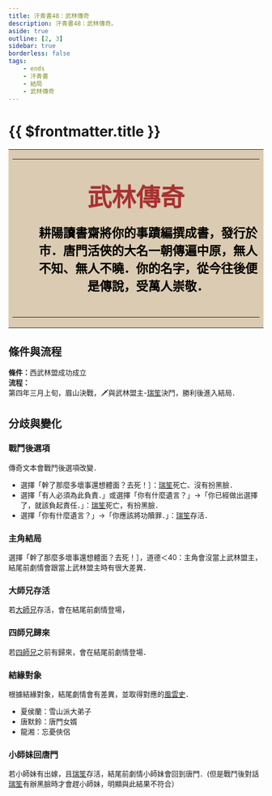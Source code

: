 ```yaml
---
title: 汗青書48：武林傳奇
description: 汗青書48：武林傳奇。
aside: true
outline: [2, 3]
sidebar: true
borderless: false
tags:
    - ends
    - 汗青書
    - 結局
    - 武林傳奇
---
```


# {{ $frontmatter.title }}

<table style="text-align:center;">
    <tr>
        <td WIDTH=565 BGCOLOR="#dacbb2">
            <hr><br>
            <font size="7" color="#a83232"><strong>&emsp;&emsp;武林傳奇&emsp;&emsp;</strong></font>
            <br>
            <br>
            <font size="5" color="000000">
            <strong>
            &emsp;&emsp;耕陽讀書齋將你的事蹟編撰成書，發行於<br>
            &emsp;&emsp;市．唐門活俠的大名一朝傳遍中原，無人<br>
            &emsp;&emsp;不知、無人不曉．你的名字，從今往後便<br>
            &emsp;&emsp;是傳說，受萬人崇敬．<br>
            <br>
            </strong>
            </font>
            <hr>
        </td>
    </tr>
</table>

## 條件與流程

<b>條件：</b>西武林盟成功成立<br>
<b>流程：</b><br>
第四年三月上旬，眉山決戰，🗡️與武林盟主-[瑞笙](/people/characters/special999)決鬥，勝利後進入結局．

## 分歧與變化

### 戰鬥後選項
傳奇文本會戰鬥後選項改變．
+ 選擇「幹了那麼多壞事還想體面？去死！］：[瑞笙](/people/characters/special999)死亡、沒有扮黑臉．
+ 選擇「有人必須為此負責．」或選擇「你有什麼遺言？」→「你已經做出選擇了，就該負起責任．」：[瑞笙](/people/characters/special999)死亡，有扮黑臉．
+ 選擇「你有什麼遺言？」→「你應該將功贖罪．」：[瑞笙](/people/characters/special999)存活．

### 主角結局
選擇「幹了那麼多壞事還想體面？去死！］，道德＜40：主角會沒當上武林盟主，結尾前劇情會跟當上武林盟主時有很大差異．

### 大師兄存活
若[大師兄](/people/characters/brother1)存活，會在結尾前劇情登場，

### 四師兄歸來
若[四師兄](/people/characters/brother4)之前有歸來，會在結尾前劇情登場．

### 結緣對象
根據結緣對象，結尾劇情會有差異，並取得對應的[風雲史](event/achievements/index)．
+ <Girl5Icon>夏侯蘭</Girl5Icon>：<AchievementIcon :size="`small`" :no="`12`">雪山派大弟子</AchievementIcon>
+ <Girl0Icon>唐默鈴</Girl0Icon>：<AchievementIcon :size="`small`" :no="`13`">唐門女婿</AchievementIcon>
+ <Girl8Icon>龍湘</Girl8Icon>：<AchievementIcon :size="`small`" :no="`14`">忘憂俠侶</AchievementIcon>

### 小師妹回唐門
若<Girl0Icon>小師妹</Girl0Icon>有出嫁，且[瑞笙](/people/characters/special999)存活，結尾前劇情<Girl0Icon>小師妹</Girl0Icon>會回到唐門．(但是戰鬥後對話[瑞笙](/people/characters/special999)有辦黑臉時才會趕<Girl0Icon>小師妹</Girl0Icon>，明顯與此結果不符合）
